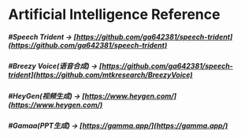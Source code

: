 # Artificial Intelligence Reference

##### #Speech Trident -> [https://github.com/ga642381/speech-trident](https://github.com/ga642381/speech-trident)

##### #Breezy Voice(语音合成) -> [https://github.com/ga642381/speech-trident](https://github.com/mtkresearch/BreezyVoice)

##### #HeyGen(视频生成) -> [https://www.heygen.com/](https://www.heygen.com/)

##### #Gamaa(PPT生成) -> [https://gamma.app/](https://gamma.app/)
